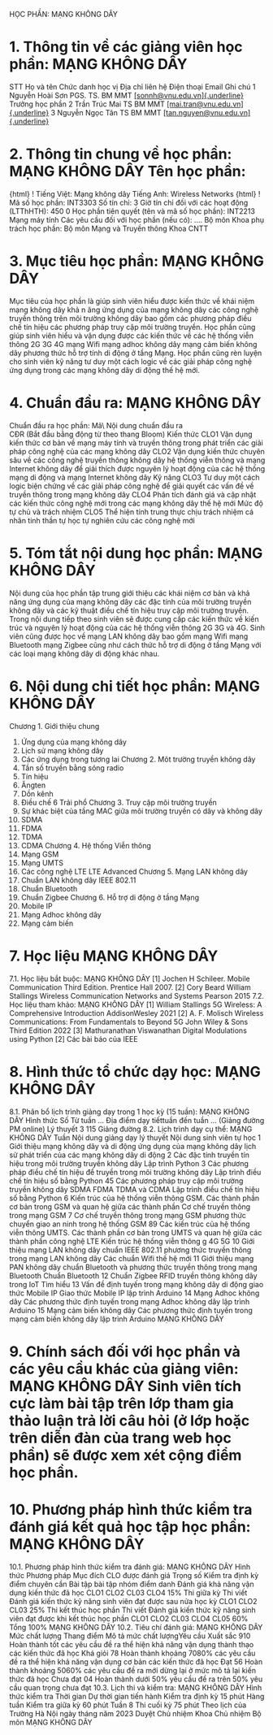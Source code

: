 HỌC PHẦN: MẠNG KHÔNG DÂY
# 1. Thông tin về các giảng viên học phần: MẠNG KHÔNG DÂY
STT Họ và tên Chức danh học vị Địa chỉ liên hệ Điện thoại Email Ghi chú 1 Nguyễn Hoài Sơn PGS. TS. BM MMT [[sonnh\@vnu.edu.vn]{.underline}](mailto:sonnh@vnu.edu.vn) Trưởng học phần
2 Trần Trúc Mai TS BM MMT [[mai.tran\@vnu.edu.vn]{.underline}](mailto:mai.tran@vnu.edu.vn)
3 Nguyễn Ngọc Tân TS BM MMT [[tan.nguyen\@vnu.edu.vn]{.underline}](mailto:tan.nguyen@vnu.edu.vn)
# 2. Thông tin chung về học phần: MẠNG KHÔNG DÂY Tên học phần:
{html}
! Tiếng Việt: Mạng không dây Tiếng Anh: Wireless Networks
{html}
! Mã số học phần: INT3303 Số tín chỉ: 3 Giờ tín chỉ đối với các hoạt động (LTThHTH): 450 0 Học phần tiên quyết (tên và mã số học phần): INT2213 Mạng máy
tính Các yêu cầu đối với học phần (nếu có): \.... Bộ môn Khoa phụ trách học phần: Bộ môn Mạng và Truyền thông Khoa
CNTT
# 3. Mục tiêu học phần: MẠNG KHÔNG DÂY
Mục tiêu của học phần là giúp sinh viên hiểu được kiến thức về khái niệm mạng không dây khả n ăng ứng dụng của mạng không dây các công nghệ truyền thông trên môi trường không dây bao gồm các phương pháp điều chế tín hiệu các phương pháp truy cập môi trường truyền. Học phần cũng giúp sinh viên hiểu và vận dụng được các kiến thức về các hệ thống viễn thông 2G 3G 4G mạng Wifi mạng adhoc không dây mạng cảm biến không dây phương thức hỗ trợ tính di động ở tầng Mạng. Học phần cũng rèn luyện cho sinh viên kỹ năng tư duy một cách logic về các giải pháp công nghệ ứng dụng trong các mạng không dây di động thế hệ mới.
# 4. Chuẩn đầu ra: MẠNG KHÔNG DÂY
Chuẩn đầu ra học phần: Mã\ Nội dung chuẩn đầu ra\
CĐR (Bắt đầu bằng động từ theo thang Bloom) Kiến thức
CLO1 Vận dụng kiến thức cơ bản về mạng máy tính và truyền thông trong phát triển các giải pháp công nghệ của các mạng không dây
CLO2 Vận dụng kiến thức chuyên sâu về các công nghệ truyền thông không dây hệ thống viễn thông và mạng Internet không dây để giải thích được nguyên lý hoạt động của các hệ thống mạng di động và mạng Internet không dây
Kỹ năng
CLO3 Tư duy một cách logic biện chứng về các giải pháp công nghệ để giải quyết các vấn đề về truyền thông trong mạng không dây
CLO4 Phân tích đánh giá và cập nhật các kiến thức công nghệ mới trong các mạng không dây thế hệ mới
Mức độ tự chủ và trách nhiệm
CLO5 Thể hiện tính trung thực chịu trách nhiệm cá nhân tinh thần tự học tự nghiên cứu các công nghệ mới 
# 5. Tóm tắt nội dung học phần: MẠNG KHÔNG DÂY
Nội dung của học phần tập trung giới thiệu các khái niệm cơ bản và khả năng ứng dụng của mạng không dây các đặc tính của môi trường truyền không dây và các kỹ thuật điều chế tín hiệu truy cập môi trường truyền. Trong nội dung tiếp theo sinh viên sẽ được cung cấp các kiến thức về kiến trúc và nguyên lý hoạt động của các hệ thống viễn thông 2G 3G và 4G. Sinh viên cũng được học về mạng LAN không dây bao gồm mạng Wifi mạng Bluetooth mạng Zigbee cũng như cách thức hỗ trợ di động ở tầng Mạng với các loại mạng không dây di động khác nhau.
# 6. Nội dung chi tiết học phần: MẠNG KHÔNG DÂY
Chương 1. Giới thiệu chung
1. Ứng dụng của mạng không dây
2. Lịch sử mạng không dây
3. Các ứng dụng trong tương lai
Chương 2. Môt trường truyền không dây
1. Tần số truyền bằng sóng radio
2. Tín hiệu
3. Ăngten
4. Dồn kênh
5. Điều chế
6 Trải phổ
Chương 3. Truy cập môi trường truyền
1. Sự khác biệt của tầng MAC giữa môi trường truyền có dây và không dây
2. SDMA
3. FDMA
4. TDMA
5. CDMA
Chương 4. Hệ thống Viễn thông
1. Mạng GSM
2. Mạng UMTS
3. Các công nghệ LTE LTE Advanced
Chương 5. Mạng LAN không dây
1. Chuẩn LAN không dây IEEE 802.11
2. Chuẩn Bluetooth
3. Chuẩn Zigbee
Chương 6. Hỗ trợ di động ở tầng Mạng
1. Mobile IP
2. Mạng Adhoc không dây
3. Mạng cảm biến
# 7. Học liệu MẠNG KHÔNG DÂY
7.1. Học liệu bắt buộc: MẠNG KHÔNG DÂY \[1\] Jochen H Schileer. Mobile Communication Third Edition. Prentice
Hall 2007.
\[2\] Cory Beard William Stallings Wireless Communication Networks and
Systems Pearson 2015
7.2. Học liệu tham khảo: MẠNG KHÔNG DÂY \[1\] William Stallings 5G Wireless: A Comprehensive Introduction
AddisonWesley 2021
\[2\] A. F. Molisch Wireless Communications: From Fundamentals to
Beyond 5G John Wiley & Sons Third Edition 2022
\[3\] Mathuranathan Viswanathan Digital Modulations using Python
\[2\] Các bài báo của IEEE
# 8. Hình thức tổ chức dạy học: MẠNG KHÔNG DÂY
8.1. Phân bổ lịch trình giảng dạy trong 1 học kỳ (15 tuần): MẠNG KHÔNG DÂY Hình thức Số Từ tuần ... Địa điểm dạy tiếttuần đến tuần ... (Giảng đường PM online) Lý thuyết 3 115 Giảng đường 8.2. Lịch trình dạy cụ thể: MẠNG KHÔNG DÂY Tuần Nội dung giảng dạy lý thuyết Nội dung sinh viên tự học 1 Giới thiệu mạng không dây và di động ứng dụng của mạng không dây lịch sử phát triển của các mạng không dây di động
2 Các đặc tính truyền tín hiệu trong môi trường truyền không dây Lập trình Python
3 Các phương pháp điều chế tín hiệu để truyền trong môi trường không dây Lập trình điều chế tín hiệu số bằng Python
45 Các phương pháp truy cập môi trường truyền không dây SDMA FDMA TDMA và CDMA Lập trình điều chế tín hiệu số bằng Python
6 Kiến trúc của hệ thống viễn thông GSM. Các thành phần cơ bản trong GSM và quan hệ giữa các thành phần Cơ chế truyền thông trong mạng GSM
7 Cơ chế truyền thông trong mạng GSM phương thức chuyển giao an ninh trong hệ thống GSM
89 Các kiến trúc của hệ thống viễn thông UMTS. Các thành phần cơ bản trong UMTS và quan hệ giữa các thành phần công nghệ LTE Kiến trúc hệ thống viễn thông g 4G 5G
10 Giới thiệu mạng LAN không dây chuẩn IEEE 802.11 phương thức truyền thông trong mạng LAN không dây Các chuẩn Wifi thế hệ mới
11 Giới thiệu mạng PAN không dây chuẩn Bluetooth và phương thức truyền thông trong mạng Bluetooth Chuẩn Bluetooth
12 Chuẩn Zigbee RFID truyền thông không dây trong IoT Tìm hiểu
13 Vấn đề định tuyến trong mạng không dây di động giao thức Mobile IP Giao thức Mobile IP lập trình Arduino
14 Mạng Adhoc không dây Các phương thức định tuyến trong mạng Adhoc không dây lập trình Arduino
15 Mạng cảm biến không dây Các phương thức định tuyến trong mạng cảm biến không dây lập trình Arduino
MẠNG KHÔNG DÂY
# 9. Chính sách đối với học phần và các yêu cầu khác của giảng viên: MẠNG KHÔNG DÂY Sinh viên tích cực làm bài tập trên lớp tham gia thảo luận trả lời câu hỏi (ở lớp hoặc trên diễn đàn của trang web học phần) sẽ được xem xét cộng điểm học phần.
# 10. Phương pháp hình thức kiểm tra đánh giá kết quả học tập học phần: MẠNG KHÔNG DÂY
10.1. Phương pháp hình thức kiểm tra đánh giá: MẠNG KHÔNG DÂY Hình thức Phương pháp Mục đích CLO được đánh giá Trọng số Kiểm tra định kỳ điểm chuyên cần Bài tập bài tập nhóm điểm danh Đánh giá khả năng vận dụng kiến thức đã học CLO1 CLO2 CL03 CLO4 15%
Thi giữa kỳ Thi viết Đánh giá kiến thức kỹ năng sinh viên đạt được sau nửa học kỳ CLO1 CLO2 CL03 25%
Thi kết thúc học phần Thi viết Đánh giá kiến thức kỹ năng sinh viên đạt được khi kết thúc học phần CLO1 CLO2 CL03 CLO4 CL05 60%
Tổng 100%
MẠNG KHÔNG DÂY 10.2. Tiêu chí đánh giá: MẠNG KHÔNG DÂY Mức chất lượng Thang điểm Mô tả mức chất lượngYêu cầu Xuất sắc 910 Hoàn thành tốt các yêu cầu đề ra thể hiện khả năng vận dụng thành thạo các kiến thức đã học
Khá giỏi 78 Hoàn thành khoảng 7080% các yêu cầu đề ra thể hiện khả năng vận dụng cơ bản các kiến thức đã học
Đạt 56 Hoàn thành khoảng 5060% các yêu cầu đề ra mới dừng lại ở mức mô tả lại kiến thức đã học
Chưa đạt 04 Hoàn thành dưới 50% yêu cầu đề ra trên 50% yêu cầu quan trọng chưa đạt
10.3. Lịch thi và kiểm tra: MẠNG KHÔNG DÂY Hình thức kiểm tra Thời gian Dự thời gian tiến hành Kiểm tra định kỳ 15 phút Hàng tuần
Kiểm tra giữa kỳ 60 phút Tuần 8
Thi cuối kỳ 75 phút Theo lịch của Trường
Hà Nội ngày tháng năm 2023 Duyệt Chủ nhiệm Khoa Chủ nhiệm Bộ môn MẠNG KHÔNG DÂY
